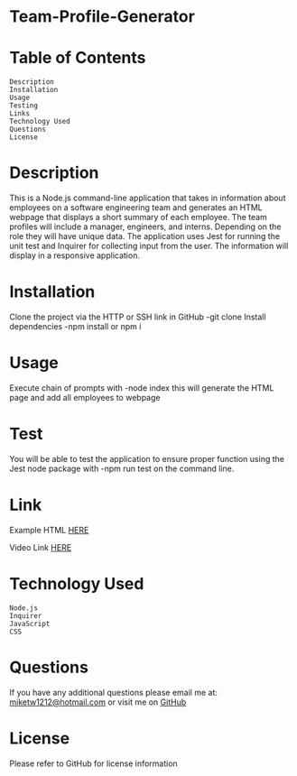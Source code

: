 # Team-Profile-Generator

# Table of Contents
    Description
    Installation
    Usage
    Testing
    Links 
    Technology Used
    Questions
    License

# Description
This is a Node.js command-line application that takes in information about employees on a software engineering team and generates an HTML webpage that displays a short summary of each employee. The team profiles will include a manager, engineers, and interns. Depending on the role they will have unique data. The application uses Jest for running the unit test and Inquirer for collecting input from the user. The information will display in a responsive application.

# Installation
Clone the project via the HTTP or SSH link in GitHub
-git clone
Install dependencies
-npm install or npm i

# Usage
Execute chain of prompts with 
-node index
this will generate the HTML page and add all employees to webpage

# Test
You will be able to test the application to ensure proper function using the Jest node package with
-npm run test
on the command line.

# Link

Example HTML [HERE]()

Video Link [HERE]()

# Technology Used
    Node.js
    Inquirer
    JavaScript
    CSS

# Questions 

If you have any additional questions please email me at: miketw1212@hotmail.com or visit me on [GitHub]()

# License

Please refer to GitHub for license information